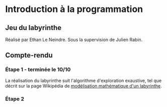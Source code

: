 # Introduction à la programmation
## Jeu du labyrinthe
Réalisé par Ethan Le Neindre.
Sous la supervision de Julien Rabin.
## Compte-rendu
### Étape 1 - terminée le 10/10
La réalisation du labyrinthe suit l'algorithme d'exploration exaustive, tel que décrit sur la page Wikipédia de [modélisation mathématique d'un labyrinthe](https://fr.wikipedia.org/wiki/Mod%C3%A9lisation_math%C3%A9matique_d%27un_labyrinthe#Exploration_exhaustive).

### Étape 2
